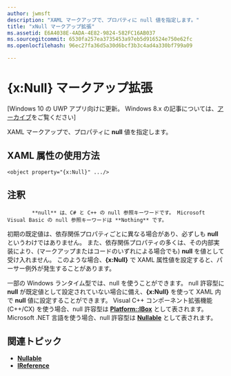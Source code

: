 ```yaml
---
author: jwmsft
description: "XAML マークアップで、プロパティに null 値を指定します。"
title: "xNull マークアップ拡張"
ms.assetid: E6A4038E-4ADA-4E82-9824-582FC16AB037
ms.sourcegitcommit: 6530fa257ea3735453a97eb5d916524e750e62fc
ms.openlocfilehash: 96ec27fa36d5a30d6bcf3b3c4ad4a330bf799a09

---
```


# {x:Null} マークアップ拡張

\[Windows 10 の UWP アプリ向けに更新。 Windows 8.x の記事については、[アーカイブ](http://go.microsoft.com/fwlink/p/?linkid=619132)をご覧ください\]

XAML マークアップで、プロパティに **null** 値を指定します。

## XAML 属性の使用方法

``` syntax
<object property="{x:Null}" .../>
```

## 注釈


            **null** は、C# と C++ の null 参照キーワードです。 Microsoft Visual Basic の null 参照キーワードは **Nothing** です。

初期の既定値は、依存関係プロパティごとに異なる場合があり、必ずしも **null** というわけではありません。 また、依存関係プロパティの多くは、その内部実装により、(マークアップまたはコードのいずれによる場合でも) **null** を値として受け入れません。 このような場合、**{x:Null}** で XAML 属性値を設定すると、パーサー例外が発生することがあります。

一部の Windows ランタイム型では、null を使うことができます。 null 許容型に **null** が既定値として設定されていない場合に備え、**{x:Null}** を使って XAML 内で **null** 値に設定することができます。 Visual C++ コンポーネント拡張機能 (C++/CX) を使う場合、null 許容型は [**Platform::IBox<T>**](https://msdn.microsoft.com/library/windows/apps/xaml/jj606120.aspx) として表されます。 Microsoft .NET 言語を使う場合、null 許容型は [**Nullable<T>**](https://msdn.microsoft.com/library/windows/apps/xaml/b3h38hb0.aspx) として表されます。

## 関連トピック

* [**Nullable<T>**](https://msdn.microsoft.com/library/windows/apps/xaml/b3h38hb0.aspx)
* [**IReference<T>**](https://msdn.microsoft.com/library/windows/apps/br225864)
 




<!--HONumber=Jun16_HO4-->


